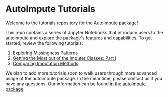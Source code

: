 # AutoImpute Tutorials
Welcome to the tutorials repository for the AutoImpute package!

This repo contains a series of Jupyter Notebooks that introduce users to the autoimpute and explore the package's features and capabilities. To get started, review the following tutorials:  

1. [Exploring Missingness Patterns](https://github.com/kearnz/autoimpute-tutorials/blob/master/tutorials/exploring_missingness.ipynb)  
2. [Getting the Most out of the Imputer Classes: Part I](https://github.com/kearnz/autoimpute-tutorials/blob/master/tutorials/imputer_mechanics_I.ipynb)  
3. [Comparing Imputation Methods](https://github.com/kearnz/autoimpute-tutorials/blob/master/tutorials/comparing_imputation_methods.ipynb)   


We plan to add more tutorials soon to walk users through more advanced usage of the autoimpute package. In the meantime, please contact us if you have any questions. Our information can be found [in the autoimpute package](https://github.com/kearnz/autoimpute/blob/master/AUTHORS.rst).
